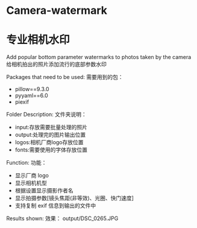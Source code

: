 # Camera-watermark
# 专业相机水印
Add popular bottom parameter watermarks to photos taken by the camera
给相机拍出的照片添加流行的底部参数水印

Packages that need to be used:
需要用到的包：
- pillow==9.3.0
- pyyaml==6.0
- piexif

Folder Description:
文件夹说明：
- input:存放需要批量处理的照片
- output:处理完的图片输出位置
- logos:相机厂商logo存放位置
- fonts:需要使用的字体存放位置

Function:
功能：
- 显示厂商 logo
- 显示相机机型
- 根据设置显示摄影作者名
- 显示拍摄参数[镜头焦距(非等效)、光圈、快门速度]
- 支持复制 exif 信息到输出的文件中

Results shown:
效果：
output/DSC_0265.JPG
